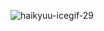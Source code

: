 
![haikyuu-icegif-29](https://github.com/user-attachments/assets/589d80a8-c27d-4b90-9048-005a2e0cef39)
